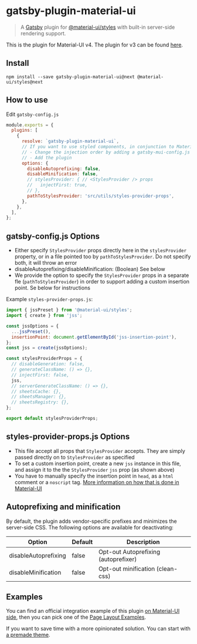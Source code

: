 # gatsby-plugin-material-ui

> A [Gatsby](https://github.com/gatsbyjs/gatsby) plugin for
> [@material-ui/styles](https://github.com/mui-org/material-ui) with
> built-in server-side rendering support.

This is the plugin for Material-UI v4. The plugin for v3 can be found [here](https://github.com/hupe1980/gatsby-plugin-material-ui/tree/master).

## Install

`npm install --save gatsby-plugin-material-ui@next @material-ui/styles@next`

## How to use

Edit `gatsby-config.js`

```javascript
module.exports = {
  plugins: [
    {
      resolve: `gatsby-plugin-material-ui`,
      // If you want to use styled components, in conjunction to Material-UI, you should:
      // - Change the injection order by adding a gatsby-mui-config.js and specifying the path in pluginConfigModule (e.g. src/utils/gatsby-mui-config.js)
      // - Add the plugin
      options: {
        disableAutoprefixing: false,
        disableMinification: false,
        // stylesProvider: { // <StylesProvider /> props
        //   injectFirst: true,
        // },
        pathToStylesProvider: 'src/utils/styles-provider-props',
      },
    },
  ],
};
```

## gatsby-config.js Options

- Either specify `StylesProvider` props directly here in the `stylesProvider` property, or in a file pointed too by `pathToStylesProvider`. Do not specify both, it will throw an error
- disableAutoprefixing/disableMinification: (Boolean) See below
- We provide the option to specify the `StylesProvider` props in a separate fle (`pathToStylesProvider`) in order to support adding a custom insertion point. Se below for instructions

Example `styles-provider-props.js`:

```javascript
import { jssPreset } from '@material-ui/styles';
import { create } from 'jss';

const jssOptions = {
  ...jssPreset(),
  insertionPoint: document.getElementById('jss-insertion-point'),
};
const jss = create(jssOptions);

const stylesProviderProps = {
  // disableGeneration: false,
  // generateClassName: () => {},
  // injectFirst: false,
  jss,
  // serverGenerateClassName: () => {},
  // sheetsCache: {},
  // sheetsManager: {},
  // sheetsRegistry: {},
};

export default stylesProviderProps;
```

## styles-provider-props.js Options

- This file accept all props that `StylesProvider` accepts. They are simply passed directly on to `StylesProvider` as specified
- To set a custom insertion point, create a new `jss` instance in this file, and assign it to the the `StylesProvider` `jss` prop (as shown above)
- You have to manually specify the insertion point in `head`, as a `html` comment or a `noscript` tag. [More information on how that is done in Material-UI](https://material-ui.com/customization/css-in-js/#css-injection-order)

## Autoprefixing and minification

By default, the plugin adds vendor-specific prefixes and minimizes the server-side CSS. The following options are available for deactivating:

| Option               | Default | Description                          |
| -------------------- | ------- | ------------------------------------ |
| disableAutoprefixing | false   | Opt-out Autoprefixing (autoprefixer) |
| disableMinification  | false   | Opt-out minification (clean-css)     |

## Examples

You can find an official integration example of this plugin [on Material-UI side](https://github.com/mui-org/material-ui/tree/next/examples/gatsby-next), then you can pick one of the [Page Layout Examples](https://next.material-ui.com/getting-started/page-layout-examples/).

If you want to save time with a more opinionated solution. You can start with [a premade theme](https://github.com/hupe1980/gatsby-theme-material-ui).